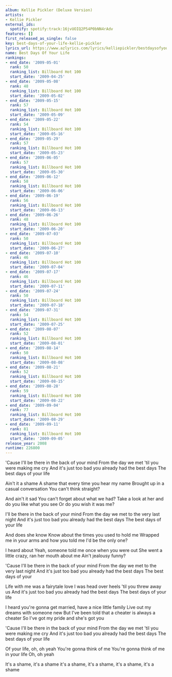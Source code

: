 ```yaml
---
album: Kellie Pickler (Deluxe Version)
artists:
- Kellie Pickler
external_ids:
  spotify: spotify:track:16jvUOIQ2P54P0bNN4rAdv
features: []
first_released_as_single: false
key: best-days-of-your-life-kellie-pickler
lyrics_url: https://www.azlyrics.com/lyrics/kelliepickler/bestdaysofyourlife.html
name: Best Days Of Your Life
rankings:
- end_date: '2009-05-01'
  rank: 50
  ranking_list: Billboard Hot 100
  start_date: '2009-04-25'
- end_date: '2009-05-08'
  rank: 48
  ranking_list: Billboard Hot 100
  start_date: '2009-05-02'
- end_date: '2009-05-15'
  rank: 57
  ranking_list: Billboard Hot 100
  start_date: '2009-05-09'
- end_date: '2009-05-22'
  rank: 54
  ranking_list: Billboard Hot 100
  start_date: '2009-05-16'
- end_date: '2009-05-29'
  rank: 57
  ranking_list: Billboard Hot 100
  start_date: '2009-05-23'
- end_date: '2009-06-05'
  rank: 57
  ranking_list: Billboard Hot 100
  start_date: '2009-05-30'
- end_date: '2009-06-12'
  rank: 58
  ranking_list: Billboard Hot 100
  start_date: '2009-06-06'
- end_date: '2009-06-19'
  rank: 56
  ranking_list: Billboard Hot 100
  start_date: '2009-06-13'
- end_date: '2009-06-26'
  rank: 48
  ranking_list: Billboard Hot 100
  start_date: '2009-06-20'
- end_date: '2009-07-03'
  rank: 50
  ranking_list: Billboard Hot 100
  start_date: '2009-06-27'
- end_date: '2009-07-10'
  rank: 46
  ranking_list: Billboard Hot 100
  start_date: '2009-07-04'
- end_date: '2009-07-17'
  rank: 46
  ranking_list: Billboard Hot 100
  start_date: '2009-07-11'
- end_date: '2009-07-24'
  rank: 50
  ranking_list: Billboard Hot 100
  start_date: '2009-07-18'
- end_date: '2009-07-31'
  rank: 54
  ranking_list: Billboard Hot 100
  start_date: '2009-07-25'
- end_date: '2009-08-07'
  rank: 52
  ranking_list: Billboard Hot 100
  start_date: '2009-08-01'
- end_date: '2009-08-14'
  rank: 50
  ranking_list: Billboard Hot 100
  start_date: '2009-08-08'
- end_date: '2009-08-21'
  rank: 52
  ranking_list: Billboard Hot 100
  start_date: '2009-08-15'
- end_date: '2009-08-28'
  rank: 59
  ranking_list: Billboard Hot 100
  start_date: '2009-08-22'
- end_date: '2009-09-04'
  rank: 77
  ranking_list: Billboard Hot 100
  start_date: '2009-08-29'
- end_date: '2009-09-11'
  rank: 81
  ranking_list: Billboard Hot 100
  start_date: '2009-09-05'
release_year: 2008
runtime: 226800
---
```

'Cause I'll be there in the back of your mind
From the day we met 'til you were making me cry
And it's just too bad you already had the best days
The best days of your life

Ain't it a shame
A shame that every time you hear my name
Brought up in a casual conversation
You can't think straight?

And ain't it sad
You can't forget about what we had?
Take a look at her and do you like what you see
Or do you wish it was me?

I'll be there in the back of your mind
From the day we met to the very last night
And it's just too bad you already had the best days
The best days of your life

And does she know
Know about the times you used to hold me
Wrapped me in your arms and how you told me
I'd be the only one?

I heard about
Yeah, someone told me once when you were out
She went a little crazy, ran her mouth about me
Ain't jealousy funny?

'Cause I'll be there in the back of your mind
From the day we met to the very last night
And it's just too bad you already had the best days
The best days of your

Life with me was a fairytale love
I was head over heels 'til you threw away us
And it's just too bad you already had the best days
The best days of your life

I heard you're gonna get married, have a nice little family
Live out my dreams with someone new
But I've been told that a cheater is always a cheater
So I've got my pride and she's got you

'Cause I'll be there in the back of your mind
From the day we met 'til you were making me cry
And it's just too bad you already had the best days
The best days of your life

Of your life, oh, oh yeah
You're gonna think of me
You're gonna think of me in your life
Oh, oh yeah

It's a shame, it's a shame
it's a shame, it's a shame, it's a shame, it's a shame
